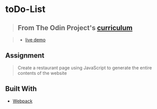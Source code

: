 # toDo-List


> ## From The Odin Project's [curriculum](https://www.theodinproject.com/courses/javascript/lessons/restaurant-page)

> - [live demo](https://n0wherefast.github.io/Restaurant-Page/) 

## Assignment
> Create a restaurant page using JavaScript to generate the entire contents of the website

## Built With
* [Webpack](https://webpack.js.org/)
